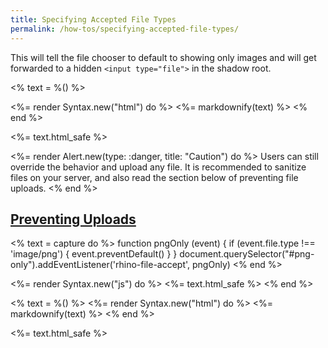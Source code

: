 ```yaml
---
title: Specifying Accepted File Types
permalink: /how-tos/specifying-accepted-file-types/
---
```


This will tell the file chooser to default to showing only images and will
get forwarded to a hidden `<input type="file">` in the shadow root.

<% text = %(<rhino-editor accept="image/*"></rhino-editor>) %>

<%= render Syntax.new("html") do %>
<%= markdownify(text) %>
<% end %>

<%= text.html_safe %>

<%= render Alert.new(type: :danger, title: "Caution") do %>
  Users can still override the behavior and upload any file. It is recommended to
  sanitize files on your server, and also read the section below of preventing
  file uploads.
<% end %>


<h2 id="preventing-uploads">
  <a href="#preventing-uploads">
    Preventing Uploads
  </a>
</h2>

<% text = capture do %>
function pngOnly (event) {
  if (event.file.type !== 'image/png') {
    event.preventDefault()
  }
}
document.querySelector("#png-only").addEventListener('rhino-file-accept', pngOnly)
<% end %>

<%= render Syntax.new("js") do %>
<%= text.html_safe %>
<% end %>

<script type="module">
  <%= text.html_safe %>
</script>


<% text = %(<rhino-editor id="png-only"></rhino-editor>) %>
<%= render Syntax.new("html") do %>
<%= markdownify(text) %>
<% end %>

<%= text.html_safe %>

